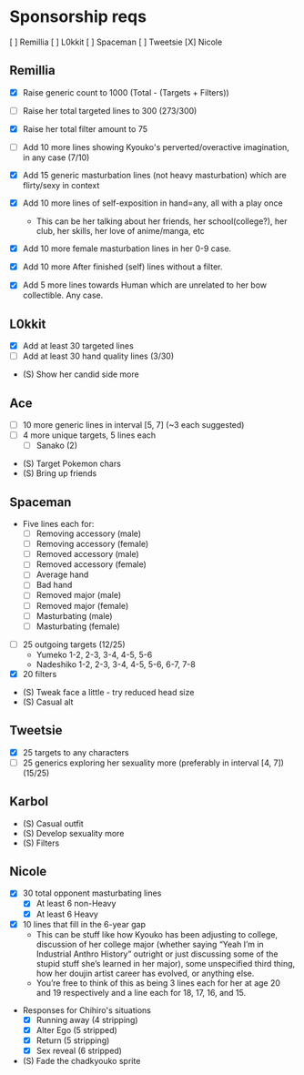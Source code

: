 # Sponsorship reqs

[ ] Remillia
[ ] L0kkit
[ ] Spaceman
[ ] Tweetsie
[X] Nicole

## Remillia

- [X] Raise generic count to 1000 (Total - (Targets + Filters))
- [ ] Raise her total targeted lines to 300 (273/300)
- [X] Raise her total filter amount to 75

- [ ] Add 10 more lines showing Kyouko's perverted/overactive imagination, in any case (7/10)
- [X] Add 15 generic masturbation lines (not heavy masturbation) which are flirty/sexy in context
- [X] Add 10 more lines of self-exposition in hand=any, all with a play once
  - This can be her talking about her friends, her school(college?), her club, her skills, her love of anime/manga, etc
- [X] Add 10 more female masturbation lines in her 0-9 case.
- [X] Add 10 more After finished (self) lines without a filter.
- [X] Add 5 more lines towards Human which are unrelated to her bow collectible. Any case.

## L0kkit

- [X] Add at least 30 targeted lines
- [ ] Add at least 30 hand quality lines (3/30)
- (S) Show her candid side more

## Ace

- [ ] 10 more generic lines in interval [5, 7] (~3 each suggested)
- [ ] 4 more unique targets, 5 lines each
  - [ ] Sanako (2)
- (S) Target Pokemon chars
- (S) Bring up friends

## Spaceman

- Five lines each for:
  - [ ] Removing accessory (male)
  - [ ] Removing accessory (female)
  - [ ] Removed accessory (male)
  - [ ] Removed accessory (female)
  - [ ] Average hand
  - [ ] Bad hand
  - [ ] Removed major (male)
  - [ ] Removed major (female)
  - [ ] Masturbating (male)
  - [ ] Masturbating (female)
- [ ] 25 outgoing targets (12/25)
  - Yumeko 1-2, 2-3, 3-4, 4-5, 5-6
  - Nadeshiko 1-2, 2-3, 3-4, 4-5, 5-6, 6-7, 7-8
- [X] 20 filters
- (S) Tweak face a little - try reduced head size
- (S) Casual alt

## Tweetsie

- [X] 25 targets to any characters
- [ ] 25 generics exploring her sexuality more (preferably in interval [4, 7]) (15/25)

## Karbol

- (S) Casual outfit
- (S) Develop sexuality more
- (S) Filters

## Nicole

- [X] 30 total opponent masturbating lines
  - [X] At least 6 non-Heavy
  - [X] At least 6 Heavy
- [X] 10 lines that fill in the 6-year gap
  - This can be stuff like how Kyouko has been adjusting to college, discussion of her college major (whether saying “Yeah I’m in Industrial Anthro History” outright or just discussing some of the stupid stuff she’s learned in her major), some unspecified third thing, how her doujin artist career has evolved, or anything else.
  - You’re free to think of this as being 3 lines each for her at age 20 and 19 respectively and a line each for 18, 17, 16, and 15.
- Responses for Chihiro's situations
  - [X] Running away (4 stripping)
  - [X] Alter Ego (5 stripped)
  - [X] Return (5 stripping)
  - [X] Sex reveal (6 stripped)
- (S) Fade the chadkyouko sprite
